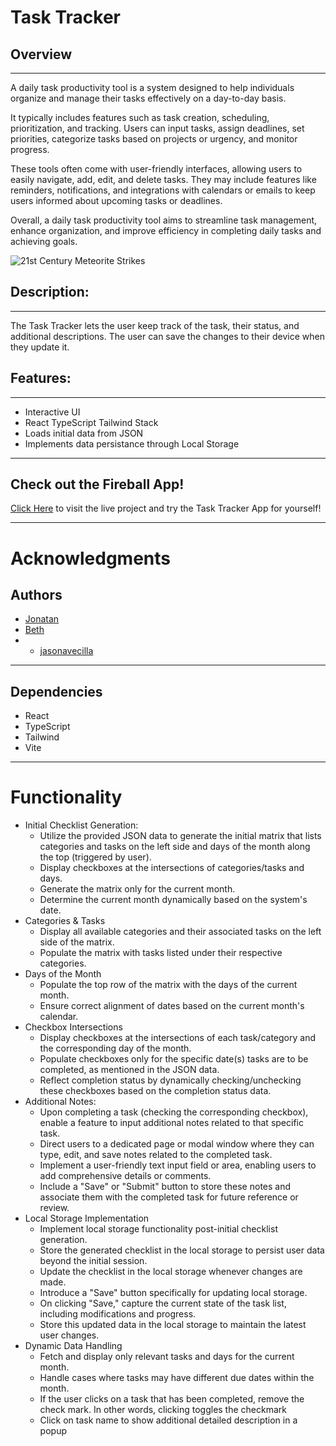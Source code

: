 # Task Tracker

## Overview

---

A daily task productivity tool is a system designed to help individuals organize and manage their tasks effectively on a day-to-day basis.

It typically includes features such as task creation, scheduling, prioritization, and tracking. Users can input tasks, assign deadlines, set priorities, categorize tasks based on projects or urgency, and monitor progress.

These tools often come with user-friendly interfaces, allowing users to easily navigate, add, edit, and delete tasks. They may include features like reminders, notifications, and integrations with calendars or emails to keep users informed about upcoming tasks or deadlines.

Overall, a daily task productivity tool aims to streamline task management, enhance organization, and improve efficiency in completing daily tasks and achieving goals.

![21st Century Meteorite Strikes](./src/assets/sreenshot.png)



## Description:

---

<p>
The Task Tracker lets the user keep track of the task, their status, and additional descriptions.
The user can save the changes to their device when they update it.
</p>

## Features:

---

- Interactive UI
- React TypeScript Tailwind Stack
- Loads initial data from JSON
- Implements data persistance through Local Storage

---
## Check out the Fireball App!
[Click Here](https://daily-tasks-seven.vercel.app/) to visit the live project and try the Task Tracker App for yourself!

---
# Acknowledgments

## Authors

- [Jonatan](https://github.com/jcidp)
- [Beth](https://github.com/bscaer)
- - [jasonavecilla](https://github.com/jasonavecilla)

---

## Dependencies

- React
- TypeScript
- Tailwind
- Vite

---

# Functionality

- Initial Checklist Generation:
  - Utilize the provided JSON data to generate the initial matrix that lists categories and tasks on the left side and days of the month along the top (triggered by user).
  - Display checkboxes at the intersections of categories/tasks and days.
  - Generate the matrix only for the current month.
  - Determine the current month dynamically based on the system's date.
- Categories & Tasks
  - Display all available categories and their associated tasks on the left side of the matrix.
  - Populate the matrix with tasks listed under their respective categories.
- Days of the Month
  - Populate the top row of the matrix with the days of the current month.
  - Ensure correct alignment of dates based on the current month's calendar.
- Checkbox Intersections
  - Display checkboxes at the intersections of each task/category and the corresponding day of the month.
  - Populate checkboxes only for the specific date(s) tasks are to be completed, as mentioned in the JSON data.
  - Reflect completion status by dynamically checking/unchecking these checkboxes based on the completion status data.
- Additional Notes:
  - Upon completing a task (checking the corresponding checkbox), enable a feature to input additional notes related to that specific task.
  - Direct users to a dedicated page or modal window where they can type, edit, and save notes related to the completed task.
  - Implement a user-friendly text input field or area, enabling users to add comprehensive details or comments.
  - Include a "Save" or "Submit" button to store these notes and associate them with the completed task for future reference or review.
- Local Storage Implementation
  - Implement local storage functionality post-initial checklist generation.
  - Store the generated checklist in the local storage to persist user data beyond the initial session.
  - Update the checklist in the local storage whenever changes are made.
  - Introduce a "Save" button specifically for updating local storage.
  - On clicking "Save," capture the current state of the task list, including modifications and progress.
  - Store this updated data in the local storage to maintain the latest user changes.
- Dynamic Data Handling
  - Fetch and display only relevant tasks and days for the current month.
  - Handle cases where tasks may have different due dates within the month.
  - If the user clicks on a task that has been completed, remove the check mark. In other words, clicking toggles the checkmark
  - Click on task name to show additional detailed description in a popup
